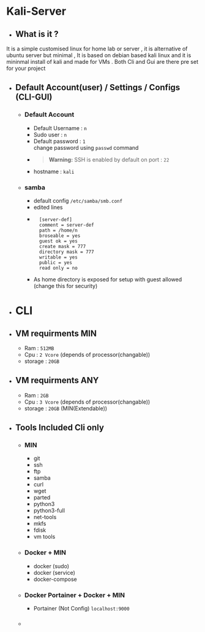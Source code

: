 # Kali-Server

- ## What is it ?
It is a simple customised linux for home lab or server , it is alternative of ubuntu server but minimal , It is based on debian based kali linux and it is mininmal install of kali and made for VMs . Both Cli and Gui are there pre set for your project 

- ## Default Account(user) / Settings / Configs (CLI-GUI)
    
    - ### Default Account
        - Default Username : `n`
        - Sudo user : `n`
        - Default password : `1`  
            change password using `passwd` command  
        - > **Warning:** SSH is enabled by default on port : `22`  
        - hostname : `kali`   
    - ### samba
        - default config `/etc/samba/smb.conf`
        - edited lines
        - ``` 
            [server-def]
            comment = server-def
            path = /home/n
            broseable = yes
            guest ok = yes
            create mask = 777
            directory mask = 777
            writable = yes
            public = yes
            read only = no 
        -   As home directory is exposed for setup with guest allowed (change this  for security)


- # CLI
- ## VM requirments MIN 
    - Ram : `512MB`
    - Cpu : `2 Vcore` (depends of processor(changable))
    - storage : `20GB`
- ## VM requirments ANY
    - Ram : `2GB`
    - Cpu : `3 Vcore` (depends of processor(changable))
    - storage : `20GB` (MIN(Extendable))
- ## Tools Included **Cli only**
    - ### MIN
        - git
        - ssh
        - ftp 
        - samba
        - curl
        - wget
        - parted
        - python3
        - python3-full
        - net-tools
        - mkfs
        - fdisk
        - vm tools
    - ### Docker + MIN
        - docker (sudo)
        - docker (service) 
        - docker-compose
    - ### Docker Portainer + Docker + MIN
        - Portainer (Not Config) `localhost:9000`
    - ### 
